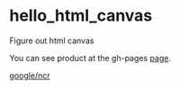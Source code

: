 # hello_html_canvas

Figure out html canvas

You can see product at the gh-pages [page](http://koreahaos.github.io/hello_html_canvas/index.html).

[google/ncr](https://www.google.com/ncr)
